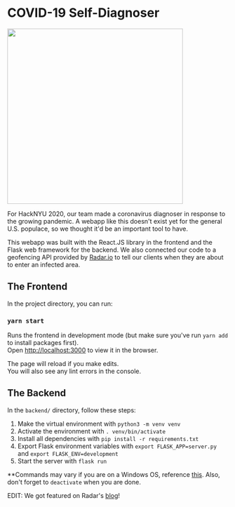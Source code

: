 # COVID-19 Self-Diagnoser

<img src="./logo.png" length="400" width="400" />

For HackNYU 2020, our team made a coronavirus diagnoser in response to the growing pandemic. A webapp like this doesn't exist yet for the general U.S. populace, so we thought it'd be an important tool to have.

This webapp was built with the React.JS library in the frontend and the Flask web framework for the backend. We also connected our code to a geofencing API provided by [Radar.io](https://radar.io/documentation/geofences) to tell our clients when they are about to enter an infected area.

## The Frontend

In the project directory, you can run:

### `yarn start`

Runs the frontend in development mode (but make sure you've run `yarn add` to install packages first).<br />
Open [http://localhost:3000](http://localhost:3000) to view it in the browser.

The page will reload if you make edits.<br />
You will also see any lint errors in the console.

## The Backend

In the `backend/` directory, follow these steps:
1. Make the virtual environment with `python3 -m venv venv`
2. Activate the environment with `. venv/bin/activate`
3. Install all dependencies with `pip install -r requirements.txt`
4. Export Flask environment variables with `export FLASK_APP=server.py` and `export FLASK_ENV=development`
5. Start the server with `flask run`

**Commands may vary if you are on a Windows OS, reference [this](https://flask.palletsprojects.com/en/1.1.x/installation/#installation). Also, don't forget to `deactivate` when you are done.

EDIT: We got featured on Radar's [blog](https://radar.io/blog/students-build-apps-with-radar)!

